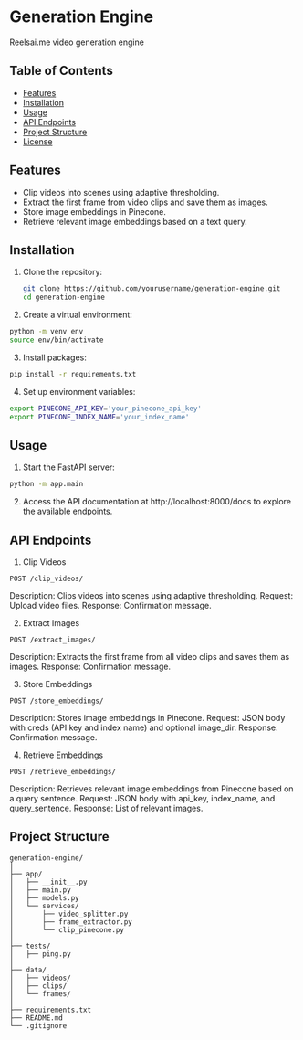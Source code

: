 # Generation Engine

Reelsai.me video generation engine

## Table of Contents

- [Features](#features)
- [Installation](#installation)
- [Usage](#usage)
- [API Endpoints](#api-endpoints)
- [Project Structure](#project-structure)
- [License](#license)

## Features

- Clip videos into scenes using adaptive thresholding.
- Extract the first frame from video clips and save them as images.
- Store image embeddings in Pinecone.
- Retrieve relevant image embeddings based on a text query.

## Installation

1. Clone the repository:

   ```bash
   git clone https://github.com/yourusername/generation-engine.git
   cd generation-engine

2. Create a virtual environment:
```bash
python -m venv env
source env/bin/activate
```
3. Install packages:

```bash
pip install -r requirements.txt
```
4. Set up environment variables:
```bash
export PINECONE_API_KEY='your_pinecone_api_key'
export PINECONE_INDEX_NAME='your_index_name'
```

## Usage

1. Start the FastAPI server:
```bash
python -m app.main
```
2. Access the API documentation at http://localhost:8000/docs to explore the available endpoints.

## API Endpoints

1. Clip Videos
```http
POST /clip_videos/
```
Description: Clips videos into scenes using adaptive thresholding.
Request: Upload video files.
Response: Confirmation message.

2. Extract Images
```http
POST /extract_images/
```
Description: Extracts the first frame from all video clips and saves them as images.
Response: Confirmation message.

3. Store Embeddings
```http
POST /store_embeddings/
```
Description: Stores image embeddings in Pinecone.
Request: JSON body with creds (API key and index name) and optional image_dir.
Response: Confirmation message.

4. Retrieve Embeddings
```http
POST /retrieve_embeddings/
```
Description: Retrieves relevant image embeddings from Pinecone based on a query sentence.
Request: JSON body with api_key, index_name, and query_sentence.
Response: List of relevant images.

## Project Structure

```
generation-engine/
│
├── app/
│   ├── __init__.py
│   ├── main.py
│   ├── models.py
│   └── services/
│       ├── video_splitter.py
│       ├── frame_extractor.py
│       └── clip_pinecone.py
│
├── tests/
│   ├── ping.py
│
├── data/
│   ├── videos/
│   ├── clips/
│   └── frames/
│
├── requirements.txt
├── README.md
└── .gitignore
```
<!-- 
generation-engine/
│
├── app/
│   ├── __init__.py
│   ├── main.py
│   ├── models.py
│   ├── config.py
│   └── services/
│       ├── __init__.py
│       ├── video_splitter.py
│       ├── frame_extractor.py
│       └── clip_pinecone.py
│
├── tests/
│   ├── __init__.py
│   ├── test_clip_videos.py
│   ├── test_extract_images.py
│   ├── test_store_embeddings.py
│   └── test_retrieve_embeddings.py
│
├── data/
│   ├── videos/
│   ├── clips/
│   └── frames/
│
├── requirements.txt
├── README.md
└── .gitignore -->